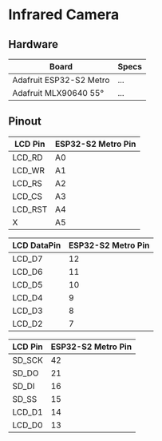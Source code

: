 # Infrared Camera

## Hardware

Board                   | Specs
---                     | ---
Adafruit ESP32-S2 Metro | ...
Adafruit MLX90640 55°   | ...

## Pinout

LCD Pin     | ESP32-S2 Metro Pin
------------|----------------------
LCD_RD      | A0
LCD_WR      | A1
LCD_RS      | A2
LCD_CS      | A3
LCD_RST     | A4
X           | A5


LCD DataPin | ESP32-S2 Metro Pin
------------|----------------------
LCD_D7      | 12
LCD_D6      | 11
LCD_D5      | 10
LCD_D4      |  9
LCD_D3      |  8
LCD_D2      |  7



LCD Pin     | ESP32-S2 Metro Pin
------------|----------------------
SD_SCK      | 42
SD_DO       | 21
SD_DI       | 16
SD_SS       | 15
LCD_D1      | 14
LCD_D0      | 13